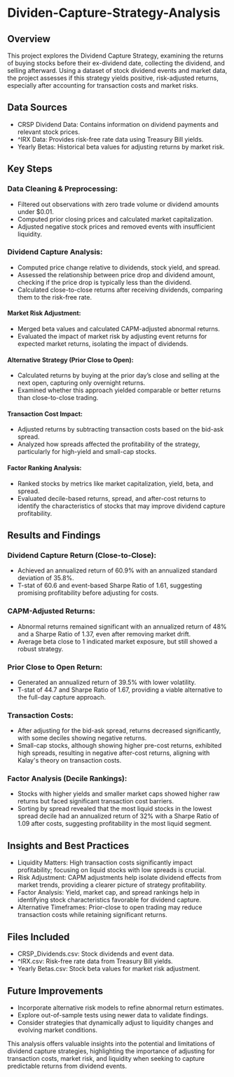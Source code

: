 # Dividen-Capture-Strategy-Analysis

## Overview
This project explores the Dividend Capture Strategy, examining the returns of buying stocks before their ex-dividend date, collecting the dividend, and selling afterward. Using a dataset of stock dividend events and market data, the project assesses if this strategy yields positive, risk-adjusted returns, especially after accounting for transaction costs and market risks.

## Data Sources
- CRSP Dividend Data: Contains information on dividend payments and relevant stock prices.
- ^IRX Data: Provides risk-free rate data using Treasury Bill yields.
- Yearly Betas: Historical beta values for adjusting returns by market risk.

## Key Steps

### Data Cleaning & Preprocessing:

- Filtered out observations with zero trade volume or dividend amounts under $0.01.
- Computed prior closing prices and calculated market capitalization.
- Adjusted negative stock prices and removed events with insufficient liquidity.

### Dividend Capture Analysis:

- Computed price change relative to dividends, stock yield, and spread.
- Assessed the relationship between price drop and dividend amount, checking if the price drop is typically less than the dividend.
- Calculated close-to-close returns after receiving dividends, comparing them to the risk-free rate.

#### Market Risk Adjustment:

- Merged beta values and calculated CAPM-adjusted abnormal returns.
- Evaluated the impact of market risk by adjusting event returns for expected market returns, isolating the impact of dividends.

#### Alternative Strategy (Prior Close to Open):

- Calculated returns by buying at the prior day’s close and selling at the next open, capturing only overnight returns.
- Examined whether this approach yielded comparable or better returns than close-to-close trading.

#### Transaction Cost Impact:

- Adjusted returns by subtracting transaction costs based on the bid-ask spread.
- Analyzed how spreads affected the profitability of the strategy, particularly for high-yield and small-cap stocks.

#### Factor Ranking Analysis:

- Ranked stocks by metrics like market capitalization, yield, beta, and spread.
- Evaluated decile-based returns, spread, and after-cost returns to identify the characteristics of stocks that may improve dividend capture profitability.

## Results and Findings

### Dividend Capture Return (Close-to-Close):

- Achieved an annualized return of 60.9% with an annualized standard deviation of 35.8%.
- T-stat of 60.6 and event-based Sharpe Ratio of 1.61, suggesting promising profitability before adjusting for costs.

### CAPM-Adjusted Returns:

- Abnormal returns remained significant with an annualized return of 48% and a Sharpe Ratio of 1.37, even after removing market drift.
- Average beta close to 1 indicated market exposure, but still showed a robust strategy.

### Prior Close to Open Return:

- Generated an annualized return of 39.5% with lower volatility.
- T-stat of 44.7 and Sharpe Ratio of 1.67, providing a viable alternative to the full-day capture approach.

### Transaction Costs:

- After adjusting for the bid-ask spread, returns decreased significantly, with some deciles showing negative returns.
- Small-cap stocks, although showing higher pre-cost returns, exhibited high spreads, resulting in negative after-cost returns, aligning with Kalay's theory on transaction costs.

### Factor Analysis (Decile Rankings):

- Stocks with higher yields and smaller market caps showed higher raw returns but faced significant transaction cost barriers.
- Sorting by spread revealed that the most liquid stocks in the lowest spread decile had an annualized return of 32% with a Sharpe Ratio of 1.09 after costs, suggesting profitability in the most liquid segment.

## Insights and Best Practices

- Liquidity Matters: High transaction costs significantly impact profitability; focusing on liquid stocks with low spreads is crucial.
- Risk Adjustment: CAPM adjustments help isolate dividend effects from market trends, providing a clearer picture of strategy profitability.
- Factor Analysis: Yield, market cap, and spread rankings help in identifying stock characteristics favorable for dividend capture.
- Alternative Timeframes: Prior-close to open trading may reduce transaction costs while retaining significant returns.

## Files Included
- CRSP_Dividends.csv: Stock dividends and event data.
- ^IRX.csv: Risk-free rate data from Treasury Bill yields.
- Yearly Betas.csv: Stock beta values for market risk adjustment.

## Future Improvements
- Incorporate alternative risk models to refine abnormal return estimates.
- Explore out-of-sample tests using newer data to validate findings.
- Consider strategies that dynamically adjust to liquidity changes and evolving market conditions.

This analysis offers valuable insights into the potential and limitations of dividend capture strategies, highlighting the importance of adjusting for transaction costs, market risk, and liquidity when seeking to capture predictable returns from dividend events.

